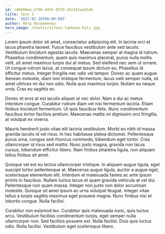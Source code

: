 ```yaml
---
id: cd6b99ee-2f9b-447e-9379-25e321ead14b
title: Test 3
date: '2021-02-16T00:00:00Z'
author: Пётр Логвиненко
hero_image: /static/alfons-taekema-bali.jpg
---
```

Lorem ipsum dolor sit amet, consectetur adipiscing elit. In lacinia orci et lacus pharetra laoreet. Fusce faucibus vestibulum ante sed iaculis. Vestibulum tincidunt egestas iaculis. Maecenas semper at magna id rutrum. Phasellus condimentum, quam quis maximus placerat, purus nulla mollis velit, sit amet maximus turpis dui at metus. Sed eleifend nec sem ut ornare. Ut congue rutrum lacus, at consequat ipsum dictum eu. Phasellus id efficitur metus. Integer fringilla nec odio vel tempor. Donec ac quam augue. Aenean molestie, diam non tristique fermentum, lacus velit semper nulla, sit amet ultrices mi dui non odio. Nulla quis maximus turpis. Nullam eu neque urna. Cras eu sagittis ex.

Donec et eros at est iaculis aliquet ut nec dolor. Nam a dui ac metus interdum congue. Curabitur rutrum diam vel nisi fermentum lacinia. Etiam finibus tincidunt fermentum. Ut quis faucibus felis. Nunc condimentum faucibus tortor facilisis pretium. Maecenas mattis mi dignissim orci fringilla, at volutpat ex viverra.

Mauris hendrerit justo vitae elit lacinia vestibulum. Morbi eu nibh id massa gravida iaculis id vel risus. In hac habitasse platea dictumst. Pellentesque purus urna, congue sed rhoncus commodo, bibendum eget tortor. Cras ullamcorper id risus sed mattis. Nunc justo magna, gravida non lacus cursus, bibendum efficitur libero. Nam finibus pharetra ligula, non aliquam tellus finibus sit amet.

Quisque vel est eu lectus ullamcorper tristique. In aliquam augue ligula, eget suscipit tortor pellentesque at. Maecenas augue ligula, auctor a augue eget, scelerisque elementum elit. Interdum et malesuada fames ac ante ipsum primis in faucibus. Nullam luctus lacus et quam gravida vehicula at vel dui. Pellentesque non quam massa. Integer non justo non dolor accumsan molestie. Quisque sit amet ipsum ac urna volutpat feugiat. Integer vitae tellus a turpis sagittis maximus eget posuere magna. Nunc finibus nisi et lobortis congue. Nulla facilisi.

Curabitur non euismod leo. Curabitur quis malesuada nunc, quis luctus arcu. Vestibulum facilisis condimentum turpis, eget semper nulla ullamcorper non. Sed facilisis posuere est. Nulla facilisi. Duis quis luctus odio. Nulla facilisi. Vestibulum eget scelerisque libero.